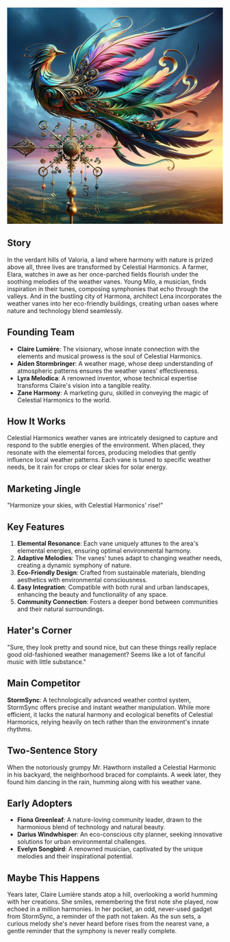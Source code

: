 ![Celestial Harmonics](assets/13.png)

## Story

In the verdant hills of Valoria, a land where harmony with nature is prized above all, three lives are transformed by Celestial Harmonics. A farmer, Elara, watches in awe as her once-parched fields flourish under the soothing melodies of the weather vanes. Young Milo, a musician, finds inspiration in their tunes, composing symphonies that echo through the valleys. And in the bustling city of Harmona, architect Lena incorporates the weather vanes into her eco-friendly buildings, creating urban oases where nature and technology blend seamlessly.

## Founding Team

- **Claire Lumière**: The visionary, whose innate connection with the elements and musical prowess is the soul of Celestial Harmonics.
- **Aiden Stormbringer**: A weather mage, whose deep understanding of atmospheric patterns ensures the weather vanes' effectiveness.
- **Lyra Melodica**: A renowned inventor, whose technical expertise transforms Claire's vision into a tangible reality.
- **Zane Harmony**: A marketing guru, skilled in conveying the magic of Celestial Harmonics to the world.

## How It Works

Celestial Harmonics weather vanes are intricately designed to capture and respond to the subtle energies of the environment. When placed, they resonate with the elemental forces, producing melodies that gently influence local weather patterns. Each vane is tuned to specific weather needs, be it rain for crops or clear skies for solar energy.

## Marketing Jingle

"Harmonize your skies, with Celestial Harmonics' rise!"

## Key Features

1. **Elemental Resonance**: Each vane uniquely attunes to the area's elemental energies, ensuring optimal environmental harmony.
2. **Adaptive Melodies**: The vanes' tunes adapt to changing weather needs, creating a dynamic symphony of nature.
3. **Eco-Friendly Design**: Crafted from sustainable materials, blending aesthetics with environmental consciousness.
4. **Easy Integration**: Compatible with both rural and urban landscapes, enhancing the beauty and functionality of any space.
5. **Community Connection**: Fosters a deeper bond between communities and their natural surroundings.

## Hater's Corner

"Sure, they look pretty and sound nice, but can these things really replace good old-fashioned weather management? Seems like a lot of fanciful music with little substance."

## Main Competitor

**StormSync**: A technologically advanced weather control system, StormSync offers precise and instant weather manipulation. While more efficient, it lacks the natural harmony and ecological benefits of Celestial Harmonics, relying heavily on tech rather than the environment's innate rhythms.

## Two-Sentence Story

When the notoriously grumpy Mr. Hawthorn installed a Celestial Harmonic in his backyard, the neighborhood braced for complaints. A week later, they found him dancing in the rain, humming along with his weather vane.

## Early Adopters

- **Fiona Greenleaf**: A nature-loving community leader, drawn to the harmonious blend of technology and natural beauty.
- **Darius Windwhisper**: An eco-conscious city planner, seeking innovative solutions for urban environmental challenges.
- **Evelyn Songbird**: A renowned musician, captivated by the unique melodies and their inspirational potential.

## Maybe This Happens

Years later, Claire Lumière stands atop a hill, overlooking a world humming with her creations. She smiles, remembering the first note she played, now echoed in a million harmonies. In her pocket, an odd, never-used gadget from StormSync, a reminder of the path not taken. As the sun sets, a curious melody she's never heard before rises from the nearest vane, a gentle reminder that the symphony is never really complete.
